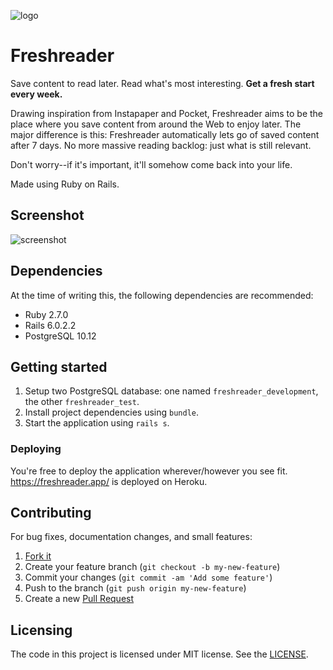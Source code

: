 ![logo](https://user-images.githubusercontent.com/8457808/77265724-d5123300-6c73-11ea-96fd-e3a56177ada7.png)

# Freshreader

Save content to read later. Read what's most interesting. **Get a fresh start every week.**

Drawing inspiration from Instapaper and Pocket, Freshreader aims to be the place where you save content from around the Web to enjoy later. The major difference is this: Freshreader automatically lets go of saved content after 7 days. No more massive reading backlog: just what is still relevant.

Don't worry--if it's important, it'll somehow come back into your life.

Made using Ruby on Rails.

## Screenshot

![screenshot](https://user-images.githubusercontent.com/8457808/77265722-d4799c80-6c73-11ea-873f-1aad3d82629b.png)

## Dependencies

At the time of writing this, the following dependencies are recommended:

- Ruby 2.7.0
- Rails 6.0.2.2
- PostgreSQL 10.12

## Getting started

1. Setup two PostgreSQL database: one named `freshreader_development`, the other `freshreader_test`.
2. Install project dependencies using `bundle`.
3. Start the application using `rails s`.

### Deploying

You're free to deploy the application wherever/however you see fit. https://freshreader.app/ is deployed on Heroku.

## Contributing

For bug fixes, documentation changes, and small features:  

1. [Fork it](https://github.com/maximevaillancourt/freshreader/fork)
2. Create your feature branch (`git checkout -b my-new-feature`)  
3. Commit your changes (`git commit -am 'Add some feature'`)
4. Push to the branch (`git push origin my-new-feature`)  
5. Create a new [Pull Request](https://github.com/maximevaillancourt/freshreader/compare)

## Licensing

The code in this project is licensed under MIT license. See the [LICENSE](LICENSE).
